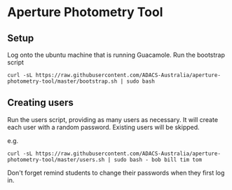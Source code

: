 # Aperture Photometry Tool

## Setup
Log onto the ubuntu machine that is running Guacamole.
Run the bootstrap script
```shell
curl -sL https://raw.githubusercontent.com/ADACS-Australia/aperture-photometry-tool/master/bootstrap.sh | sudo bash
```

## Creating users
Run the users script, providing as many users as necessary. It will create each user with a random password. Existing users will be skipped.

e.g.
```shell
curl -sL https://raw.githubusercontent.com/ADACS-Australia/aperture-photometry-tool/master/users.sh | sudo bash - bob bill tim tom
```

Don't forget remind students to change their passwords when they first log in.
